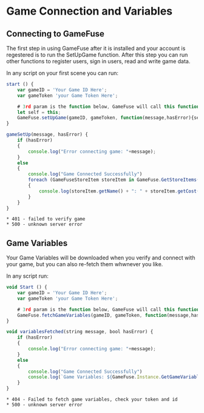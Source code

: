 # Game Connection and Variables

## Connecting to GameFuse

The first step in using GameFuse after it is installed and your account is regestered is to run the SetUpGame function. After this step you can run other functions to register users, sign in users, read and write game data.

In any script on your first scene you can run:

```jsx
start () {
    var gameID = 'Your Game ID Here';
    var gameToken 'your Game Token Here';

    # 3rd param is the function below, GameFuse will call this function when it is done connecting your game
    let self = this;
    GameFuse.setUpGame(gameID, gameToken, function(message,hasError){self.gameSetUp(message,hasError)}, true);
}

gameSetUp(message, hasError) {
    if (hasError)
    {
        console.log("Error connecting game: "+message);
    }
    else
    {
        console.log("Game Connected Successfully")
        foreach (GameFuseStoreItem storeItem in GameFuse.GetStoreItems())
        {
            console.log(storeItem.getName() + ": " + storeItem.getCost());
        }
    }
}

```

```
* 401 - failed to verify game
* 500 - unknown server error

```

## Game Variables

Your Game Variables will be downloaded when you verify and connect with your game, but you can also re-fetch them whwnever you like.

In any script run:

```jsx
void Start () {
    var gameID = 'Your Game ID Here';
    var gameToken 'your Game Token Here';

    # 3rd param is the function below, GameFuse will call this function when it is done connecting your game
    GameFuse.fetchGameVariables(gameID, gameToken, function(message,hasError){self.variablesFetched(message,hasError)});
}

void variablesFetched(string message, bool hasError) {
    if (hasError)
    {
        console.log("Error connecting game: "+message);
    }
    else
    {
        console.log("Game Connected Successfully")
        console.log(`Game Variables: ${GameFuse.Instance.GetGameVariable({your key})}`)
    }
}

```

```
* 404 - Failed to fetch game variables, check your token and id
* 500 - unknown server error
```